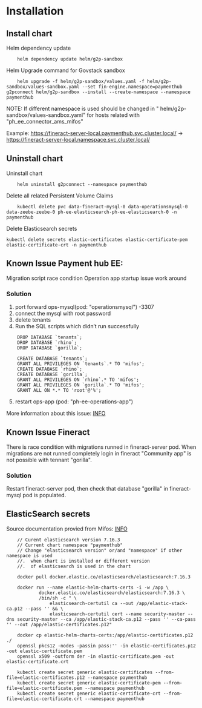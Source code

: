 # Installation

## Install chart

Helm dependency update
```
    helm dependency update helm/g2p-sandbox
```

Helm Upgrade command for Govstack sandbox
```
    helm upgrade -f helm/g2p-sandbox/values.yaml -f helm/g2p-sandbox/values-sandbox.yaml --set fin-engine.namespace=paymenthub g2pconnect helm/g2p-sandbox --install --create-namespace --namespace paymenthub
```

NOTE: If different namespace is used should be changed in " helm/g2p-sandbox/values-sandbox.yaml" for hosts related with "ph_ee_connector_ams_mifos"

Example: 
    https://fineract-server-local.paymenthub.svc.cluster.local/ ->
    https://fineract-server-local.namespace.svc.cluster.local/

## Uninstall chart

Uninstall chart
```
    helm uninstall g2pconnect --namespace paymenthub
```

Delete all related Persistent Volume Claims
```
    kubectl delete pvc data-fineract-mysql-0 data-operationsmysql-0 data-zeebe-zeebe-0 ph-ee-elasticsearch-ph-ee-elasticsearch-0 -n paymenthub
```

Delete Elasticsearch secrets
```
kubectl delete secrets elastic-certificates elastic-certificate-pem elastic-certificate-crt -n paymenthub
```


## Known Issue Payment hub EE:
Migration script race condition Operation app startup issue work around

### Solution

1. port forward ops-mysql(pod: "operationsmysql") -3307
2. connect the mysql with root password 
3. delete tenants 
4. Run the SQL scripts which didn’t run successfully

```
    DROP DATABASE `tenants`;
    DROP DATABASE `rhino`;
    DROP DATABASE `gorilla`;

    CREATE DATABASE `tenants`;
    GRANT ALL PRIVILEGES ON `tenants`.* TO 'mifos';
    CREATE DATABASE `rhino`;
    CREATE DATABASE `gorilla`;
    GRANT ALL PRIVILEGES ON `rhino`.* TO 'mifos';
    GRANT ALL PRIVILEGES ON `gorilla`.* TO 'mifos';
    GRANT ALL ON *.* TO 'root'@'%';
```
5. restart ops-app (pod: "ph-ee-operations-app")

More information about this issue: [INFO](https://github.com/openMF/ph-ee-env-labs/tree/master/helm/g2p-sandbox#readme)

## Known Issue Fineract

There is race condition with migrations runned in fineract-server pod. When migrations are not runned completely login in fineract "Community app" is not possible with tennant "gorilla".

### Solution

Restart fineract-server pod, then check that database "gorilla" in fineract-mysql pod is populated.

## ElasticSearch secrets

Source documentation provied from Mifos: [INFO](https://docs.google.com/document/d/1Pk4fHdAONAwZ9j65YuI8qA8MgDmv_oMnlvqNUQGsMTA/edit)

```
    // Curent elasticsearch version 7.16.3
    // Current chart namespace "paymenthub"
    // Change "elasticsearch version" or/and "namespace" if other namespace is used 
    //.  when chart is installed or different version
    //.  of elasticsearch is used in the chart 

    docker pull docker.elastic.co/elasticsearch/elasticsearch:7.16.3

    docker run --name elastic-helm-charts-certs -i -w /app \
            docker.elastic.co/elasticsearch/elasticsearch:7.16.3 \
            /bin/sh -c " \
                elasticsearch-certutil ca --out /app/elastic-stack-ca.p12 --pass '' && \
                elasticsearch-certutil cert --name security-master --dns security-master --ca /app/elastic-stack-ca.p12 --pass '' --ca-pass '' --out /app/elastic-certificates.p12"

    docker cp elastic-helm-charts-certs:/app/elastic-certificates.p12 ./ 
    openssl pkcs12 -nodes -passin pass:'' -in elastic-certificates.p12 -out elastic-certificate.pem
    openssl x509 -outform der -in elastic-certificate.pem -out elastic-certificate.crt

    kubectl create secret generic elastic-certificates --from-file=elastic-certificates.p12 --namespace paymenthub
    kubectl create secret generic elastic-certificate-pem --from-file=elastic-certificate.pem --namespace paymenthub
    kubectl create secret generic elastic-certificate-crt --from-file=elastic-certificate.crt --namespace paymenthub
```